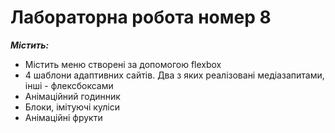 # Лабораторна робота номер 8
***Містить:***
- Містить меню створені за допомогою flexbox
- 4 шаблони адаптивних сайтів. Два з яких реалізовані медіазапитами, інші - флексбоксами
- Анімаційний годинник
- Блоки, імітуючі куліси
- Анімаційні фрукти
